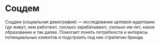 # Соцдем

Соцдем (социальная демография) — исследование целевой аудитории: где живут, кем работают, сколько зарабатывают, сколько им лет, какое образование и так далее. Помогает понять потребности и интересы потенциальных клиентов и подстроить под них стратегию бренда.
